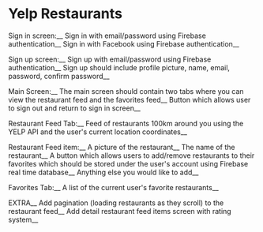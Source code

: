# Yelp Restaurants 

Sign in screen:__
Sign in with email/password using Firebase authentication__
Sign in with Facebook using Firebase authentication__

Sign up screen:__
Sign up with email/password using Firebase authentication__
Sign up should include profile picture, name, email, password, confirm password__

Main Screen:__
The main screen should contain two tabs where you can view the restaurant feed and the favorites feed__
Button which allows user to sign out and return to sign in screen__

Restaurant Feed Tab:__
Feed of restaurants 100km around you using the YELP API and the user's current location coordinates__

Restaurant Feed item:__
A picture of the restaurant__
The name of the restaurant__
A button which allows users to add/remove restaurants to their favorites which should be stored under the user's account using Firebase real time database__
Anything else you would like to add__

Favorites Tab:__
A list of the current user's favorite restaurants__

EXTRA__
Add pagination (loading restaurants as they scroll) to the restaurant feed__
Add detail restaurant feed items screen with rating system__
